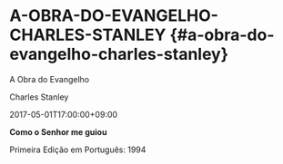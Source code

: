 # A-OBRA-DO-EVANGELHO-CHARLES-STANLEY {#a-obra-do-evangelho-charles-stanley}

A Obra do Evangelho

Charles Stanley

2017-05-01T17:00:00+09:00

**Como o Senhor me guiou**

Primeira Edição em Português: 1994